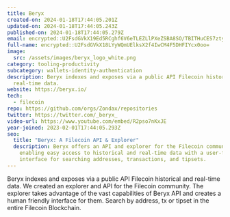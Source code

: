```yaml
---
title: Beryx
created-on: 2024-01-18T17:44:05.201Z
updated-on: 2024-01-18T17:44:05.243Z
published-on: 2024-01-18T17:44:05.279Z
email: encrypted::U2FsdGVkX19Ed5RCghf6V6eTLEZLlPXeZSBA8SO/TBITHuCES7ztyjRd2ruHn36M
full-name: encrypted::U2FsdGVkX18LYyWQmUElksX2f4IwCM4F5DHFIYcx0oo=
image:
  src: /assets/images/beryx_logo_white.png
category: tooling-productivity
subcategory: wallets-identity-authentication
description: Beryx indexes and exposes via a public API Filecoin historical and
  real-time data.
website: https://beryx.io/
tech:
  - filecoin
repo: https://github.com/orgs/Zondax/repositories
twitter: https://twitter.com/_beryx_
video-url: https://www.youtube.com/embed/R2pso7nKxJE
year-joined: 2023-02-01T17:44:05.293Z
seo:
  title: "Beryx: A Filecoin API & Explorer"
  description: Beryx offers an API and explorer for the Filecoin community,
    enabling easy access to historical and real-time data with a user-friendly
    interface for searching addresses, transactions, and tipsets.
---
```


Beryx indexes and exposes via a public API Filecoin historical and real-time data. We created an explorer and API for the Filecoin community. The explorer takes advantage of the vast capabilities of Beryx API and creates a human friendly interface for them. Search by address, tx or tipset in the entire Filecoin Blockchain.
